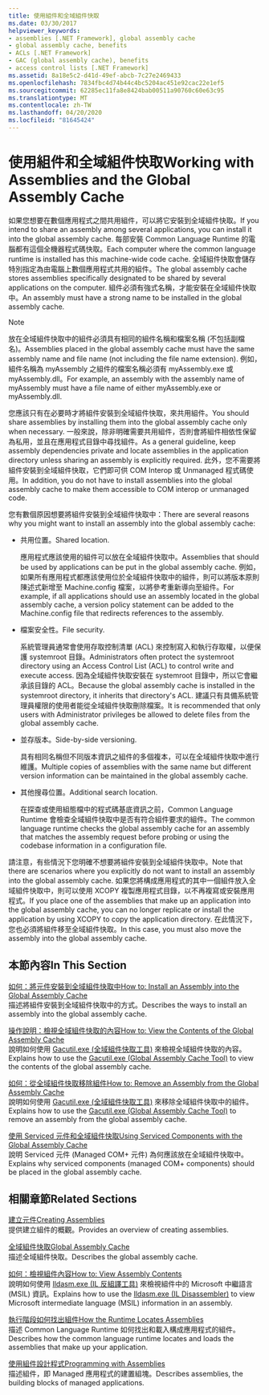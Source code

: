 ```yaml
---
title: 使用組件和全域組件快取
ms.date: 03/30/2017
helpviewer_keywords:
- assemblies [.NET Framework], global assembly cache
- global assembly cache, benefits
- ACLs [.NET Framework]
- GAC (global assembly cache), benefits
- access control lists [.NET Framework]
ms.assetid: 8a18e5c2-d41d-49ef-abcb-7c27e2469433
ms.openlocfilehash: 7834fbc4d74b44c4bc5204ac451e92cac22e1ef5
ms.sourcegitcommit: 62285ec11fa8e8424bab00511a90760c60e63c95
ms.translationtype: MT
ms.contentlocale: zh-TW
ms.lasthandoff: 04/20/2020
ms.locfileid: "81645424"
---
```

# <a name="working-with-assemblies-and-the-global-assembly-cache"></a><span data-ttu-id="3ab4e-102">使用組件和全域組件快取</span><span class="sxs-lookup"><span data-stu-id="3ab4e-102">Working with Assemblies and the Global Assembly Cache</span></span>

<span data-ttu-id="3ab4e-103">如果您想要在數個應用程式之間共用組件，可以將它安裝到全域組件快取。</span><span class="sxs-lookup"><span data-stu-id="3ab4e-103">If you intend to share an assembly among several applications, you can install it into the global assembly cache.</span></span> <span data-ttu-id="3ab4e-104">每部安裝 Common Language Runtime 的電腦都有這個全機器程式碼快取。</span><span class="sxs-lookup"><span data-stu-id="3ab4e-104">Each computer where the common language runtime is installed has this machine-wide code cache.</span></span> <span data-ttu-id="3ab4e-105">全域組件快取會儲存特別指定為由電腦上數個應用程式共用的組件。</span><span class="sxs-lookup"><span data-stu-id="3ab4e-105">The global assembly cache stores assemblies specifically designated to be shared by several applications on the computer.</span></span> <span data-ttu-id="3ab4e-106">組件必須有強式名稱，才能安裝在全域組件快取中。</span><span class="sxs-lookup"><span data-stu-id="3ab4e-106">An assembly must have a strong name to be installed in the global assembly cache.</span></span>  
  
> [!NOTE]
> <span data-ttu-id="3ab4e-107">放在全域組件快取中的組件必須具有相同的組件名稱和檔案名稱 (不包括副檔名)。</span><span class="sxs-lookup"><span data-stu-id="3ab4e-107">Assemblies placed in the global assembly cache must have the same assembly name and file name (not including the file name extension).</span></span> <span data-ttu-id="3ab4e-108">例如，組件名稱為 myAssembly 之組件的檔案名稱必須有 myAssembly.exe 或 myAssembly.dll。</span><span class="sxs-lookup"><span data-stu-id="3ab4e-108">For example, an assembly with the assembly name of myAssembly must have a file name of either myAssembly.exe or myAssembly.dll.</span></span>  
  
<span data-ttu-id="3ab4e-109">您應該只有在必要時才將組件安裝到全域組件快取，來共用組件。</span><span class="sxs-lookup"><span data-stu-id="3ab4e-109">You should share assemblies by installing them into the global assembly cache only when necessary.</span></span> <span data-ttu-id="3ab4e-110">一般來說，除非明確需要共用組件，否則會將組件相依性保留為私用，並且在應用程式目錄中尋找組件。</span><span class="sxs-lookup"><span data-stu-id="3ab4e-110">As a general guideline, keep assembly dependencies private and locate assemblies in the application directory unless sharing an assembly is explicitly required.</span></span> <span data-ttu-id="3ab4e-111">此外，您不需要將組件安裝到全域組件快取，它們即可供 COM Interop 或 Unmanaged 程式碼使用。</span><span class="sxs-lookup"><span data-stu-id="3ab4e-111">In addition, you do not have to install assemblies into the global assembly cache to make them accessible to COM interop or unmanaged code.</span></span>  
  
<span data-ttu-id="3ab4e-112">您有數個原因想要將組件安裝到全域組件快取中：</span><span class="sxs-lookup"><span data-stu-id="3ab4e-112">There are several reasons why you might want to install an assembly into the global assembly cache:</span></span>  
  
- <span data-ttu-id="3ab4e-113">共用位置。</span><span class="sxs-lookup"><span data-stu-id="3ab4e-113">Shared location.</span></span>  
  
     <span data-ttu-id="3ab4e-114">應用程式應該使用的組件可以放在全域組件快取中。</span><span class="sxs-lookup"><span data-stu-id="3ab4e-114">Assemblies that should be used by applications can be put in the global assembly cache.</span></span> <span data-ttu-id="3ab4e-115">例如，如果所有應用程式都應該使用位於全域組件快取中的組件，則可以將版本原則陳述式新增至 Machine.config 檔案，以將參考重新導向至組件。</span><span class="sxs-lookup"><span data-stu-id="3ab4e-115">For example, if all applications should use an assembly located in the global assembly cache, a version policy statement can be added to the Machine.config file that redirects references to the assembly.</span></span>  
  
- <span data-ttu-id="3ab4e-116">檔案安全性。</span><span class="sxs-lookup"><span data-stu-id="3ab4e-116">File security.</span></span>  
  
     <span data-ttu-id="3ab4e-117">系統管理員通常會使用存取控制清單 (ACL) 來控制寫入和執行存取權，以便保護 systemroot 目錄。</span><span class="sxs-lookup"><span data-stu-id="3ab4e-117">Administrators often protect the systemroot directory using an Access Control List (ACL) to control write and execute access.</span></span> <span data-ttu-id="3ab4e-118">因為全域組件快取安裝在 systemroot 目錄中，所以它會繼承該目錄的 ACL。</span><span class="sxs-lookup"><span data-stu-id="3ab4e-118">Because the global assembly cache is installed in the systemroot directory, it inherits that directory's ACL.</span></span> <span data-ttu-id="3ab4e-119">建議只有具備系統管理員權限的使用者能從全域組件快取刪除檔案。</span><span class="sxs-lookup"><span data-stu-id="3ab4e-119">It is recommended that only users with Administrator privileges be allowed to delete files from the global assembly cache.</span></span>  
  
- <span data-ttu-id="3ab4e-120">並存版本。</span><span class="sxs-lookup"><span data-stu-id="3ab4e-120">Side-by-side versioning.</span></span>  
  
     <span data-ttu-id="3ab4e-121">具有相同名稱但不同版本資訊之組件的多個複本，可以在全域組件快取中進行維護。</span><span class="sxs-lookup"><span data-stu-id="3ab4e-121">Multiple copies of assemblies with the same name but different version information can be maintained in the global assembly cache.</span></span>  
  
- <span data-ttu-id="3ab4e-122">其他搜尋位置。</span><span class="sxs-lookup"><span data-stu-id="3ab4e-122">Additional search location.</span></span>  
  
     <span data-ttu-id="3ab4e-123">在探查或使用組態檔中的程式碼基底資訊之前，Common Language Runtime 會檢查全域組件快取中是否有符合組件要求的組件。</span><span class="sxs-lookup"><span data-stu-id="3ab4e-123">The common language runtime checks the global assembly cache for an assembly that matches the assembly request before probing or using the codebase information in a configuration file.</span></span>  
  
 <span data-ttu-id="3ab4e-124">請注意，有些情況下您明確不想要將組件安裝到全域組件快取中。</span><span class="sxs-lookup"><span data-stu-id="3ab4e-124">Note that there are scenarios where you explicitly do not want to install an assembly into the global assembly cache.</span></span> <span data-ttu-id="3ab4e-125">如果您將構成應用程式的其中一個組件放入全域組件快取中，則可以使用 XCOPY 複製應用程式目錄，以不再複寫或安裝應用程式。</span><span class="sxs-lookup"><span data-stu-id="3ab4e-125">If you place one of the assemblies that make up an application into the global assembly cache, you can no longer replicate or install the application by using XCOPY to copy the application directory.</span></span> <span data-ttu-id="3ab4e-126">在此情況下，您也必須將組件移至全域組件快取。</span><span class="sxs-lookup"><span data-stu-id="3ab4e-126">In this case, you must also move the assembly into the global assembly cache.</span></span>  
  
## <a name="in-this-section"></a><span data-ttu-id="3ab4e-127">本節內容</span><span class="sxs-lookup"><span data-stu-id="3ab4e-127">In This Section</span></span>  
[<span data-ttu-id="3ab4e-128">如何：將元件安裝到全域組件快取中</span><span class="sxs-lookup"><span data-stu-id="3ab4e-128">How to: Install an Assembly into the Global Assembly Cache</span></span>](install-assembly-into-gac.md)  
<span data-ttu-id="3ab4e-129">描述將組件安裝到全域組件快取中的方式。</span><span class="sxs-lookup"><span data-stu-id="3ab4e-129">Describes the ways to install an assembly into the global assembly cache.</span></span>  
  
[<span data-ttu-id="3ab4e-130">操作說明：檢視全域組件快取的內容</span><span class="sxs-lookup"><span data-stu-id="3ab4e-130">How to: View the Contents of the Global Assembly Cache</span></span>](how-to-view-the-contents-of-the-gac.md)  
<span data-ttu-id="3ab4e-131">說明如何使用 [Gacutil.exe (全域組件快取工具)](../tools/gacutil-exe-gac-tool.md) 來檢視全域組件快取的內容。</span><span class="sxs-lookup"><span data-stu-id="3ab4e-131">Explains how to use the [Gacutil.exe (Global Assembly Cache Tool)](../tools/gacutil-exe-gac-tool.md) to view the contents of the global assembly cache.</span></span>  
  
[<span data-ttu-id="3ab4e-132">如何：從全域組件快取移除組件</span><span class="sxs-lookup"><span data-stu-id="3ab4e-132">How to: Remove an Assembly from the Global Assembly Cache</span></span>](how-to-remove-an-assembly-from-the-gac.md)  
<span data-ttu-id="3ab4e-133">說明如何使用 [Gacutil.exe (全域組件快取工具)](../tools/gacutil-exe-gac-tool.md) 來移除全域組件快取中的組件。</span><span class="sxs-lookup"><span data-stu-id="3ab4e-133">Explains how to use the [Gacutil.exe (Global Assembly Cache Tool)](../tools/gacutil-exe-gac-tool.md) to remove an assembly from the global assembly cache.</span></span>  
  
[<span data-ttu-id="3ab4e-134">使用 Serviced 元件和全域組件快取</span><span class="sxs-lookup"><span data-stu-id="3ab4e-134">Using Serviced Components with the Global Assembly Cache</span></span>](use-serviced-components-with-the-gac.md)  
<span data-ttu-id="3ab4e-135">說明 Serviced 元件 (Managed COM+ 元件) 為何應該放在全域組件快取中。</span><span class="sxs-lookup"><span data-stu-id="3ab4e-135">Explains why serviced components (managed COM+ components) should be placed in the global assembly cache.</span></span>  
  
## <a name="related-sections"></a><span data-ttu-id="3ab4e-136">相關章節</span><span class="sxs-lookup"><span data-stu-id="3ab4e-136">Related Sections</span></span>  

[<span data-ttu-id="3ab4e-137">建立元件</span><span class="sxs-lookup"><span data-stu-id="3ab4e-137">Creating Assemblies</span></span>](../../standard/assembly/create.md)  
<span data-ttu-id="3ab4e-138">提供建立組件的概觀。</span><span class="sxs-lookup"><span data-stu-id="3ab4e-138">Provides an overview of creating assemblies.</span></span>  
  
[<span data-ttu-id="3ab4e-139">全域組件快取</span><span class="sxs-lookup"><span data-stu-id="3ab4e-139">Global Assembly Cache</span></span>](gac.md)  
<span data-ttu-id="3ab4e-140">描述全域組件快取。</span><span class="sxs-lookup"><span data-stu-id="3ab4e-140">Describes the global assembly cache.</span></span>  
  
[<span data-ttu-id="3ab4e-141">如何：檢視組件內容</span><span class="sxs-lookup"><span data-stu-id="3ab4e-141">How to: View Assembly Contents</span></span>](../../standard/assembly/view-contents.md)  
<span data-ttu-id="3ab4e-142">說明如何使用 [Ildasm.exe (IL 反組譯工具)](../tools/ildasm-exe-il-disassembler.md) 來檢視組件中的 Microsoft 中繼語言 (MSIL) 資訊。</span><span class="sxs-lookup"><span data-stu-id="3ab4e-142">Explains how to use the [Ildasm.exe (IL Disassembler)](../tools/ildasm-exe-il-disassembler.md) to view Microsoft intermediate language (MSIL) information in an assembly.</span></span>  
  
[<span data-ttu-id="3ab4e-143">執行階段如何找出組件</span><span class="sxs-lookup"><span data-stu-id="3ab4e-143">How the Runtime Locates Assemblies</span></span>](../deployment/how-the-runtime-locates-assemblies.md)  
<span data-ttu-id="3ab4e-144">描述 Common Language Runtime 如何找出和載入構成應用程式的組件。</span><span class="sxs-lookup"><span data-stu-id="3ab4e-144">Describes how the common language runtime locates and loads the assemblies that make up your application.</span></span>  
  
[<span data-ttu-id="3ab4e-145">使用組件設計程式</span><span class="sxs-lookup"><span data-stu-id="3ab4e-145">Programming with Assemblies</span></span>](../../standard/assembly/index.md)  
<span data-ttu-id="3ab4e-146">描述組件，即 Managed 應用程式的建置組塊。</span><span class="sxs-lookup"><span data-stu-id="3ab4e-146">Describes assemblies, the building blocks of managed applications.</span></span>
